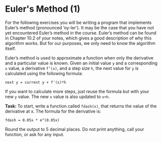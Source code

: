 # Euler's Method (1)

For the following exercises you will be writing a program that implements Euler’s method (pronounced ‘oy-ler’). It may be the case that you have not yet encountered Euler’s method in the course. Euler’s method can be found in Chapter 10.2 of your notes, which gives a good description of why this algorithm works. But for our purposes, we only need to know the algorithm itself.

Euler’s method is used to approximate a function when only the derivative and a particular value is known. Given an initial value `y` and a corresponding `x` value, a derivative `f’(x)`, and a step size `h`, the next value for `y` is calculated using the following formula:

`next y = current y + f'(x)*h`

If you want to calculate more steps, just reuse the formula but with your new `y` value. The new `x` value is also updated to `x+h`. 

**Task:** To start, write a function called `fdash(x)`, that returns the value of the derivative at x. The formula for the derivative is:

`fdash = 0.05x * e^(0.05x)`

Round the output to 5 decimal places. Do not print anything, call your function, or ask for any input. 
